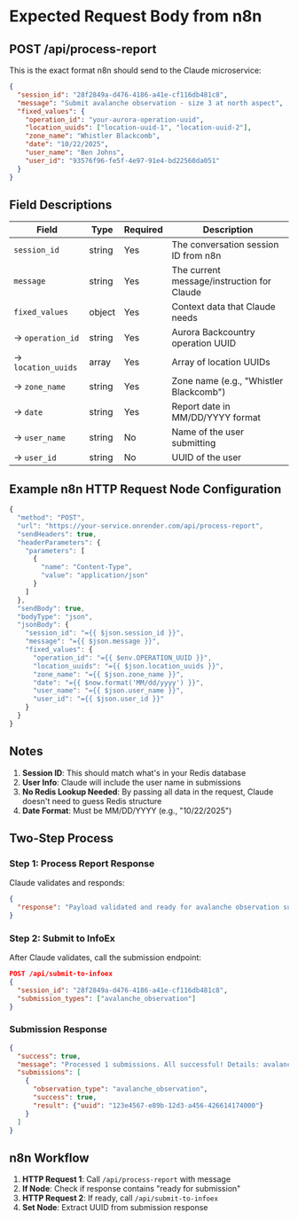 # Expected Request Body from n8n

## POST /api/process-report

This is the exact format n8n should send to the Claude microservice:

```json
{
  "session_id": "28f2849a-d476-4186-a41e-cf116db481c8",
  "message": "Submit avalanche observation - size 3 at north aspect",
  "fixed_values": {
    "operation_id": "your-aurora-operation-uuid",
    "location_uuids": ["location-uuid-1", "location-uuid-2"],
    "zone_name": "Whistler Blackcomb",
    "date": "10/22/2025",
    "user_name": "Ben Johns",
    "user_id": "93576f96-fe5f-4e97-91e4-bd22560da051"
  }
}
```

## Field Descriptions

| Field | Type | Required | Description |
|-------|------|----------|-------------|
| `session_id` | string | Yes | The conversation session ID from n8n |
| `message` | string | Yes | The current message/instruction for Claude |
| `fixed_values` | object | Yes | Context data that Claude needs |
| → `operation_id` | string | Yes | Aurora Backcountry operation UUID |
| → `location_uuids` | array | Yes | Array of location UUIDs |
| → `zone_name` | string | Yes | Zone name (e.g., "Whistler Blackcomb") |
| → `date` | string | Yes | Report date in MM/DD/YYYY format |
| → `user_name` | string | No | Name of the user submitting |
| → `user_id` | string | No | UUID of the user |

## Example n8n HTTP Request Node Configuration

```javascript
{
  "method": "POST",
  "url": "https://your-service.onrender.com/api/process-report",
  "sendHeaders": true,
  "headerParameters": {
    "parameters": [
      {
        "name": "Content-Type",
        "value": "application/json"
      }
    ]
  },
  "sendBody": true,
  "bodyType": "json",
  "jsonBody": {
    "session_id": "={{ $json.session_id }}",
    "message": "={{ $json.message }}",
    "fixed_values": {
      "operation_id": "={{ $env.OPERATION_UUID }}",
      "location_uuids": "={{ $json.location_uuids }}",
      "zone_name": "={{ $json.zone_name }}",
      "date": "={{ $now.format('MM/dd/yyyy') }}",
      "user_name": "={{ $json.user_name }}",
      "user_id": "={{ $json.user_id }}"
    }
  }
}
```

## Notes

1. **Session ID**: This should match what's in your Redis database
2. **User Info**: Claude will include the user name in submissions
3. **No Redis Lookup Needed**: By passing all data in the request, Claude doesn't need to guess Redis structure
4. **Date Format**: Must be MM/DD/YYYY (e.g., "10/22/2025")

## Two-Step Process

### Step 1: Process Report Response
Claude validates and responds:
```json
{
  "response": "Payload validated and ready for avalanche observation submission"
}
```

### Step 2: Submit to InfoEx
After Claude validates, call the submission endpoint:
```json
POST /api/submit-to-infoex
{
  "session_id": "28f2849a-d476-4186-a41e-cf116db481c8",
  "submission_types": ["avalanche_observation"]
}
```

### Submission Response
```json
{
  "success": true,
  "message": "Processed 1 submissions. All successful! Details: avalanche_observation: Submitted (UUID: 123e4567)",
  "submissions": [
    {
      "observation_type": "avalanche_observation",
      "success": true,
      "result": {"uuid": "123e4567-e89b-12d3-a456-426614174000"}
    }
  ]
}
```

## n8n Workflow

1. **HTTP Request 1**: Call `/api/process-report` with message
2. **If Node**: Check if response contains "ready for submission"
3. **HTTP Request 2**: If ready, call `/api/submit-to-infoex`
4. **Set Node**: Extract UUID from submission response
